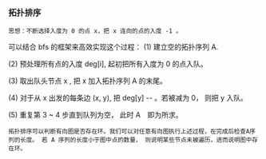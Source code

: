 ### 拓扑排序
    思想：不断选择入度为 0 的点 x，把 x 连向的点的入度 -1 。
可以结合 bfs 的框架来高效实现这个过程：
(1) 建立空的拓扑序列 A.  

(2) 预处理所有点的入度 deg[i], 起初把所有入度为 0 的点入队。  

(3) 取出队头节点 x , 把 x 加入拓扑序列 A 的末尾。  

(4) 对于从 x 出发的每条边 (x, y), 把 deg[y] -- 。若被减为 0， 则把 y 入队。  

(5) 重复第 3 ~ 4 步直到队列为空， 此时 A　即为所求。  

    拓扑排序可以判断有向图是否存在环。我们可以对任意有向图执行上述过程，在完成后检查A序列的长度。 若 A 序列的长度小于图中点的数量， 则说明某些节点未被遍历，进而说明图中存在环。

